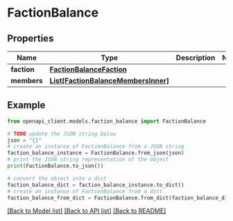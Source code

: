 # FactionBalance


## Properties

Name | Type | Description | Notes
------------ | ------------- | ------------- | -------------
**faction** | [**FactionBalanceFaction**](FactionBalanceFaction.md) |  | 
**members** | [**List[FactionBalanceMembersInner]**](FactionBalanceMembersInner.md) |  | 

## Example

```python
from openapi_client.models.faction_balance import FactionBalance

# TODO update the JSON string below
json = "{}"
# create an instance of FactionBalance from a JSON string
faction_balance_instance = FactionBalance.from_json(json)
# print the JSON string representation of the object
print(FactionBalance.to_json())

# convert the object into a dict
faction_balance_dict = faction_balance_instance.to_dict()
# create an instance of FactionBalance from a dict
faction_balance_from_dict = FactionBalance.from_dict(faction_balance_dict)
```
[[Back to Model list]](../README.md#documentation-for-models) [[Back to API list]](../README.md#documentation-for-api-endpoints) [[Back to README]](../README.md)


